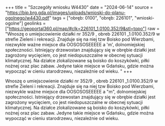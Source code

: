 +++
title = "Szczegóły wniosku W4430"
date = "2024-06-14"
source = "https://bip.brg.gda.pl/images/uploads/wnioski-do-planu-ogolnego/w4430.pdf"
tags = ["obręb: 0100", "obręb: 226101", "wnioski-ogolne"]
geolinks = ["https://geoportal360.pl/map/#clk=226101_1.0100.352/9&stl=topo"]
raw = "Wnoszę o umiejscowienie działki nr 352/9 , obreb 226101 _1.0100.352/9 w strefie Zieleni i rekreacji. Znajduje się na niej tzw Boisko pod Wierzbami, niezwykle ważne miejsce dla OOSOSOSEEEEE a  'm', dolnomiejskiej społeczności. Istniejący drzewostan znajdujący się w obrębie działki jest zagrożony wycięciem, co jest niedopuszczalne w obecnej sytuacji klimatycznej. Na działce zlokalizowane są boisko do koszykówki, piłki nożnej oraz plac zabaw. Jedyne takie miejsce w Gdańsku, gdzie można wypocząć w cieniu starodrzewu, niezależnie od wieku. "
+++

Wnoszę o umiejscowienie działki nr 352/9 , obreb 226101 _1.0100.352/9 w strefie
Zieleni i rekreacji. Znajduje się na niej tzw Boisko pod Wierzbami, niezwykle ważne miejsce dla
OOSOSOSEEEEE a
 "m",
dolnomiejskiej społeczności. Istniejący drzewostan znajdujący się w obrębie działki jest
zagrożony wycięciem, co jest niedopuszczalne w obecnej sytuacji klimatycznej. Na działce
zlokalizowane są boisko do koszykówki, piłki nożnej oraz plac zabaw. Jedyne takie miejsce w
Gdańsku, gdzie można wypocząć w cieniu starodrzewu, niezależnie od wieku.



